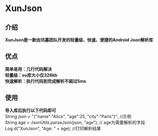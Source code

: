 # XunJson

## 介绍
 **XunJson是一款由讯暮团队开发的轻量级、快速、便捷的Android Json解析库**

## 优点
 **简单易用：几行代码解决**
 <br>
 **轻量级：so库大小仅328kb**
 <br>
 **快速解析：执行代码到完成解析不超过5ms**

## 使用
 **导入库后执行以下代码即可**
 <br>
String json = "{\"name\":\"Alice\", \"age\":25, \"city\":\"Paris\"}";  //示例
<br>
String age = JsonUtils.parseJson(json, "age");  // age为需要解析的字段
<br>
Log.d("XunJson", "Age: " + age);  //打印解析结果
